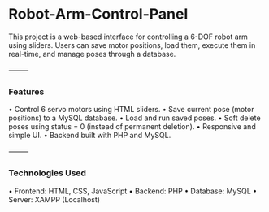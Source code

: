 # Robot-Arm-Control-Panel
This project is a web-based interface for controlling a 6-DOF robot arm using sliders. Users can save motor positions, load them, execute them in real-time, and manage poses through a database.

⸻

### Features
 • Control 6 servo motors using HTML sliders.
 • Save current pose (motor positions) to a MySQL database.
 • Load and run saved poses.
 • Soft delete poses using status = 0 (instead of permanent deletion).
 • Responsive and simple UI.
 • Backend built with PHP and MySQL.

⸻

### Technologies Used
 • Frontend: HTML, CSS, JavaScript
 • Backend: PHP
 • Database: MySQL
 • Server: XAMPP (Localhost)
